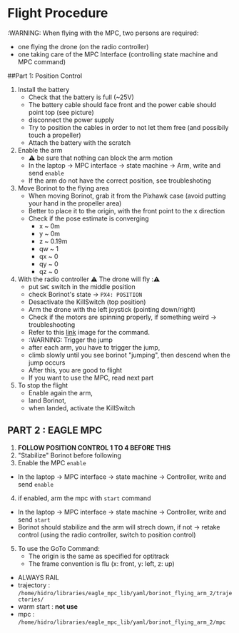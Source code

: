 # Flight Procedure

:WARNING: When flying with the MPC, two persons are required:
- one flying the drone (on the radio controller)
- one taking care of the MPC Interface (controlling state machine and MPC command)

##Part 1: Position Control
1. Install the battery
   - Check that the battery is full (~25V)
   - The battery cable should face front and the power cable should point top (see picture)
   - disconnect the power supply
   - Try to position the cables in order to not let them free (and possibily touch a propeller)
   - Attach the battery with the scratch
2. Enable the arm
   - :warning: be sure that nothing can block the arm motion 
   - In the laptop -> MPC interface -> state machine -> Arm,  write and send `enable`
   - If the arm do not have the correct position, see troubleshoting
3. Move Borinot to the flying area
    - When moving Borinot, grab it from the Pixhawk case (avoid putting your hand in the propeller area)
    - Better to place it to the origin, with the front point to the x direction
    - Check if the pose estimate is converging
      - x ~ 0m
      - y ~ 0m
      - z ~ 0.19m
      - qw ~ 1
      - qx ~ 0
      - qy ~ 0
      - qz ~ 0
4. With the radio controller :warning: The drone will fly ::warning:
    - put `SWC` switch in the middle position
    - check Borinot's state -> `PX4: POSITION`
    - Desactivate the KillSwitch (top position)
    - Arm the drone with the left joystick (pointing down/right)
    - Check if the motors are spinning properly, if something weird -> troubleshooting
    - Refer to this [link](https://docs.px4.io/main/en/flight_modes_mc/position.html) image for the command.
    - :WARNING: Trigger the jump
    - after each arm, you have to trigger the jump,
    - climb slowly until you see borinot "jumping", then descend when the jump occurs
    - After this, you are good to flight
    - If you want to use the MPC, read next part
5. To stop the flight
    - Enable again the arm,
    - land Borinot,
    - when landed, activate the KillSwitch

## PART 2 : EAGLE MPC 
1. **FOLLOW POSITION CONTROL 1 TO 4 BEFORE THIS**
2. "Stabilize" Borinot before following 
3. Enable the MPC `enable`
  - In the laptop -> MPC interface -> state machine -> Controller,  write and send `enable`
4. if enabled, arm the mpc with `start` command
  - In the laptop -> MPC interface -> state machine -> Controller,  write and send `start`
  - Borinot should stabilize and the arm will strech down, if not -> retake control (using the radio controller, switch to position control)
5. To use the GoTo Command:
   - The origin is the same as specified for optitrack
   - The frame convention is flu (x: front, y: left, z: up)
- ALWAYS RAIL
- trajectory : `/home/hidro/libraries/eagle_mpc_lib/yaml/borinot_flying_arm_2/trajectories/`
- warm start : **not use**
- mpc : `/home/hidro/libraries/eagle_mpc_lib/yaml/borinot_flying_arm_2/mpc`